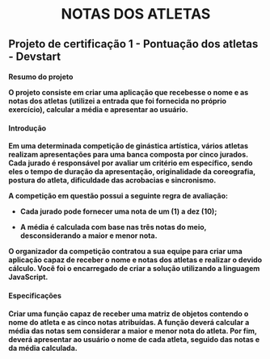 <h1 align="center"> NOTAS DOS ATLETAS </h1>

<h2> Projeto de certificação 1 - Pontuação dos atletas - Devstart </h2>

 <h4> Resumo do projeto <h/4>
 
 O projeto consiste em criar uma aplicação que recebesse o nome e as notas dos atletas (utilizei a entrada que foi fornecida no próprio exercício), calcular a média e apresentar ao usuário. 

 <h4> Introdução </h4>

Em uma determinada competição de ginástica artística, vários atletas realizam apresentações para uma banca composta por cinco jurados. Cada jurado é responsável por avaliar um critério em específico, sendo eles o tempo de duração da apresentação, originalidade da coreografia, postura do atleta, dificuldade das acrobacias e sincronismo.

A competição em questão possui a seguinte regra de avaliação:

- Cada jurado pode fornecer uma nota de um (1) a dez (10); </p>

- A média é calculada com base nas três notas do meio, desconsiderando a maior e menor nota.

O organizador da competição contratou a sua equipe para criar uma aplicação capaz de receber o nome e notas dos atletas e realizar o devido cálculo. Você foi o encarregado de criar a solução utilizando a linguagem JavaScript.

 <h4> Especificações </h4>

Criar uma função capaz de receber uma matriz de objetos contendo o nome do atleta e as cinco notas atribuídas. A função deverá calcular a média das notas sem considerar a maior e menor nota do atleta. Por fim, deverá apresentar ao usuário o nome de cada atleta, seguido das notas e da média calculada.

